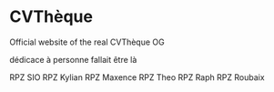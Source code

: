 # CVThèque

Official website of the real CVThèque OG 

dédicace à personne fallait être là

RPZ SIO
RPZ Kylian 
RPZ Maxence
RPZ Theo
RPZ Raph
RPZ Roubaix